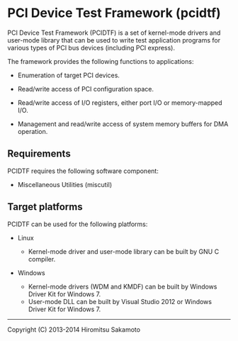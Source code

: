 PCI Device Test Framework (pcidtf)
==================================

PCI Device Test Framework (PCIDTF) is a set of kernel-mode drivers and
user-mode library that can be used to write test application programs
for various types of PCI bus devices (including PCI express).

The framework provides the following functions to applications:

- Enumeration of target PCI devices.

- Read/write access of PCI configuration space.

- Read/write access of I/O registers, either port I/O or memory-mapped
  I/O.

- Management and read/write access of system memory buffers for DMA
  operation.

Requirements
------------

PCIDTF requires the following software component:

- Miscellaneous Utilities (miscutil)

Target platforms
----------------

PCIDTF can be used for the following platforms:

- Linux
   * Kernel-mode driver and user-mode library can be built by GNU C
     compiler.

- Windows
   * Kernel-mode drivers (WDM and KMDF) can be built by Windows Driver
     Kit for Windows 7.
   * User-mode DLL can be built by Visual Studio 2012 or Windows
     Driver Kit for Windows 7.

----
Copyright (C) 2013-2014 Hiromitsu Sakamoto

